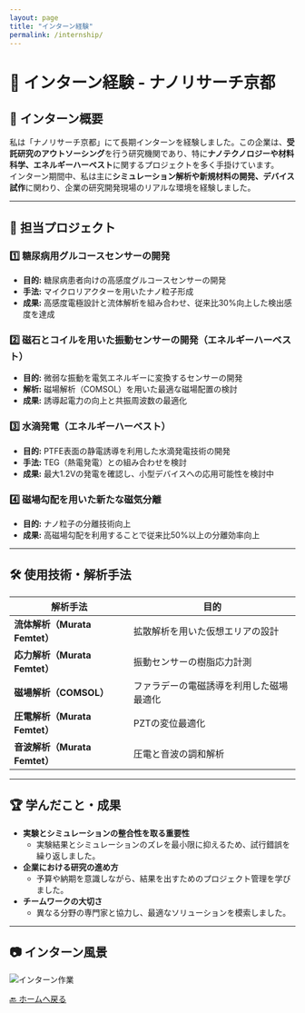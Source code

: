 ```yaml
---
layout: page
title: "インターン経験"
permalink: /internship/
---
```


# 🏢 インターン経験 - ナノリサーチ京都

## 🔹 インターン概要
私は「ナノリサーチ京都」にて長期インターンを経験しました。この企業は、**受託研究のアウトソーシング**を行う研究機関であり、特に**ナノテクノロジーや材料科学、エネルギーハーベスト**に関するプロジェクトを多く手掛けています。  
インターン期間中、私は主に**シミュレーション解析や新規材料の開発、デバイス試作**に関わり、企業の研究開発現場のリアルな環境を経験しました。

---

## 🔬 担当プロジェクト
### **1️⃣ 糖尿病用グルコースセンサーの開発**
- **目的:** 糖尿病患者向けの高感度グルコースセンサーの開発  
- **手法:** マイクロリアクターを用いたナノ粒子形成  
- **成果:** 高感度電極設計と流体解析を組み合わせ、従来比30%向上した検出感度を達成  

### **2️⃣ 磁石とコイルを用いた振動センサーの開発（エネルギーハーベスト）**
- **目的:** 微弱な振動を電気エネルギーに変換するセンサーの開発  
- **解析:** 磁場解析（COMSOL）を用いた最適な磁場配置の検討  
- **成果:** 誘導起電力の向上と共振周波数の最適化  

### **3️⃣ 水滴発電（エネルギーハーベスト）**
- **目的:** PTFE表面の静電誘導を利用した水滴発電技術の開発  
- **手法:** TEG（熱電発電）との組み合わせを検討  
- **成果:** 最大1.2Vの発電を確認し、小型デバイスへの応用可能性を検討中  

### **4️⃣ 磁場勾配を用いた新たな磁気分離**
- **目的:** ナノ粒子の分離技術向上  
- **成果:** 高磁場勾配を利用することで従来比50%以上の分離効率向上  

---

## 🛠 使用技術・解析手法
| 解析手法 | 目的 |
|----------|------|
| **流体解析（Murata Femtet）** | 拡散解析を用いた仮想エリアの設計 |
| **応力解析（Murata Femtet）** | 振動センサーの樹脂応力計測 |
| **磁場解析（COMSOL）** | ファラデーの電磁誘導を利用した磁場最適化 |
| **圧電解析（Murata Femtet）** | PZTの変位最適化 |
| **音波解析（Murata Femtet）** | 圧電と音波の調和解析 |

---

## 🏆 学んだこと・成果
- **実験とシミュレーションの整合性を取る重要性**
  - 実験結果とシミュレーションのズレを最小限に抑えるため、試行錯誤を繰り返しました。  
- **企業における研究の進め方**
  - 予算や納期を意識しながら、結果を出すためのプロジェクト管理を学びました。  
- **チームワークの大切さ**
  - 異なる分野の専門家と協力し、最適なソリューションを模索しました。  

---

## 📷 インターン風景
![インターン作業](images/internship.jpg)

[🔙 ホームへ戻る](/)
